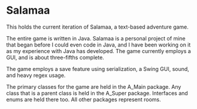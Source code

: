 # Salamaa
This holds the current iteration of Salamaa, a text-based adventure game.

The entire game is written in Java. Salamaa is a personal project of mine
that began before I could even code in Java, and I have been working on
it as my experience with Java has developed. The game currently employs
a GUI, and is about three-fifths complete. 

The game employs a save feature using serialization, a Swing GUI, sound, and 
heavy regex usage.

The primary classes for the game are held in the A_Main package. Any class that
is a parent class is held in the A_Super package. Interfaces and enums are held
there too. All other packages represent rooms.
